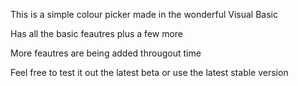 This is a simple colour picker made in the wonderful Visual Basic

Has all the basic feautres plus a few more

More feautres are being added througout time

Feel free to test it out the latest beta or use the latest stable version

